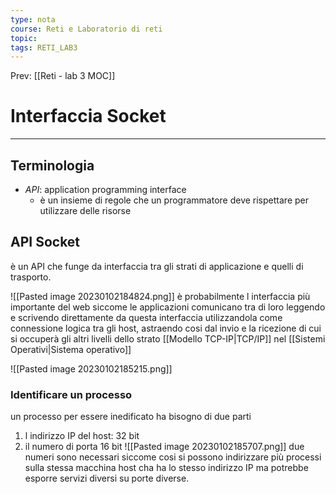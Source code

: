 ```yaml
---
type: nota
course: Reti e Laboratorio di reti
topic: 
tags: RETI_LAB3 
---
```


Prev: [[Reti - lab 3 MOC]]

# Interfaccia Socket
---
## Terminologia
- _API_: application programming interface
	- è un insieme di regole che un programmatore deve rispettare per utilizzare delle risorse


## API Socket
è un API che funge da interfaccia tra gli strati di applicazione e quelli di trasporto.

![[Pasted image 20230102184824.png]]
è probabilmente l interfaccia più importante del web siccome le applicazioni comunicano tra di loro leggendo e scrivendo direttamente da questa interfaccia utilizzandola come connessione logica tra gli host, astraendo cosi dal invio e la ricezione di cui si occuperà gli altri livelli dello strato [[Modello TCP-IP|TCP/IP]] nel [[Sistemi Operativi|Sistema operativo]]

![[Pasted image 20230102185215.png]]


### Identificare un processo 
un processo per essere inedificato ha bisogno di due parti
1. l indirizzo IP del host: 32 bit
2. il numero di porta 16 bit
![[Pasted image 20230102185707.png]]
due numeri sono necessari siccome cosi si possono indirizzare più processi sulla stessa macchina host cha ha lo stesso indirizzo IP ma potrebbe esporre servizi diversi su porte diverse.